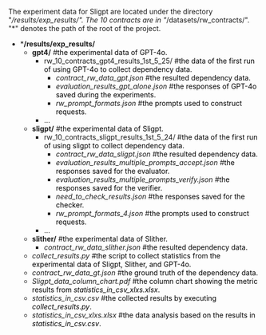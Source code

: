 The experiment data for Sligpt are located under the directory "*/results/exp_results/". The 10 contracts are in "*/datasets/rw_contracts/". "*" denotes the path of the root of the project.

- ***/results/exp_results/**
  - **gpt4/** #<span style="color: black;">the experimental data of GPT-4o. </span>
    - rw_10_contracts_gpt4_results_1st_5_25/ #<span style="color: black;">the data of the first run of using GPT-4o to collect dependency data.</span>
      - _contract_rw_data_gpt.json_ #<span style="color: black;">the resulted dependency data.</span>
      - _evaluation_results_gpt_alone.json_ #<span style="color: black;">the responses of GPT-4o saved during the experiments.</span>
      - _rw_prompt_formats.json_ #<span style="color: black;">the prompts used to construct requests.</span>
    - ...
  - **sligpt/** #<span style="color: black;">the experimental data of Sligpt.</span>  
    - rw_10_contracts_sligpt_results_1st_5_24/ #<span style="color: black;">the data of the first run of using sligpt to collect dependency data.</span>
      - _contract_rw_data_sligpt.json_ #<span style="color: black;">the resulted dependency data.</span>
      - _evaluation_results_multiple_prompts_accept.json_ #<span style="color: black;">the responses saved for the evaluator.</span>
      - _evaluation_results_multiple_prompts_verify.json_ #<span style="color: black;">the responses saved for the verifier.</span>
      - _need_to_check_results.json_ #<span style="color: black;">the responses saved for the checker.</span>
      - _rw_prompt_formats_4.json_ #<span style="color: black;">the prompts used to construct requests.</span>
    - ...
  - **slither/** #<span style="color: black;">the experimental data of Slither.</span> 
    - _contract_rw_data_slither.json_ #<span style="color: black;">the resulted dependency data.</span>
  - _collect_results.py_ #<span style="color: black;">the script to collect statistics from the experimental data of Sligpt, Slither, and GPT-4o.</span>
  - _contract_rw_data_gt.json_ #<span style="color: black;">the ground truth of the dependency data. </span> 
  - _Sligpt_data_column_chart.pdf_ #<span style="color: black;">the column chart showing the metric results from _statistics_in_csv_xlxs.xlsx_.</span>
  - _statistics_in_csv.csv_ #<span style="color: black;">the collected results by executing _collect_results.py_.</span>
  - _statistics_in_csv_xlxs.xlsx_ #<span style="color: black;">the data analysis based on the results in _statistics_in_csv.csv_.</span>


